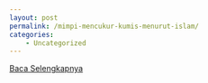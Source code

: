 ```yaml
---
layout: post
permalink: /mimpi-mencukur-kumis-menurut-islam/
categories:
    - Uncategorized
---
```


[Baca Selengkapnya](/02)